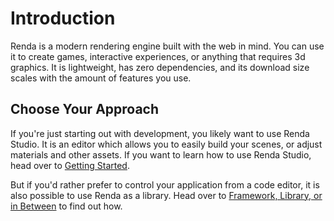 # Introduction

Renda is a modern rendering engine built with the web in mind. You can use it to
create games, interactive experiences, or anything that requires 3d graphics. It
is lightweight, has zero dependencies, and its download size scales with the
amount of features you use.

## Choose Your Approach

If you're just starting out with development, you likely want to use Renda
Studio. It is an editor which allows you to easily build your scenes, or adjust materials and other assets. If you want to learn how to use Renda Studio, head over to
[Getting Started](./getting-started/).

But if you'd rather prefer to control your application from a code editor, it is also possible to use Renda as a library. Head over
to
[Framework, Library, or in Between](./getting-started/framework-library-or-in-between.md)
to find out how.
